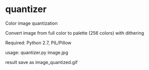 # quantizer
Color image quantization

Convert image from full color to palette (256 colors) with dithering

Required: Python 2.7, PIL/Pillow

usage:
quantizer.py image.jpg

result save as image_quantized.gif
